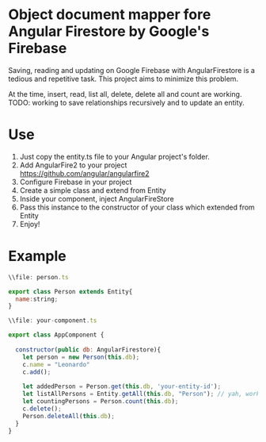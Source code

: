 # Object document mapper fore Angular Firestore by Google's Firebase

Saving, reading and updating on Google Firebase with AngularFirestore is a tedious and repetitive task. This project aims to minimize this problem.

At the time, insert, read, list all, delete, delete all and count are working.
TODO: working to save relationships recursively and to update an entity.

# Use

1. Just copy the entity.ts file to your Angular project's folder.
2. Add AngularFire2 to your project https://github.com/angular/angularfire2
3. Configure Firebase in your project
4. Create a simple class and extend from Entity
5. Inside your component, inject AngularFireStore
6. Pass this instance to the constructor of your class which extended from Entity
6. Enjoy!

# Example

```javascript
\\file: person.ts

export class Person extends Entity{
  name:string;
}

\\file: your-component.ts

export class AppComponent {
  
  constructor(public db: AngularFirestore){
    let person = new Person(this.db);
    c.name = "Leonardo"
    c.add();
    
    let addedPerson = Person.get(this.db, 'your-entity-id');
    let listAllPersons = Entity.getAll(this.db, "Person"); // yah, working on Person.getAll(), not ready yet
    let countingPersons = Person.count(this.db);
    c.delete();
    Person.deleteAll(this.db);
  }
}
```
